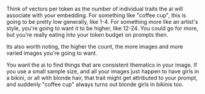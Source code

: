 Think of vectors per token as the number of individual traits the ai will associate with your embedding. For something like "coffee cup", this is going to be pretty low generally, like 1-4. For something more like an artist's style, you're going to want it to be higher, like 12-24. You could go for more, but you're really eating into your token budget on prompts then.

Its also worth noting, the higher the count, the more images and more varied images you're going to want.

You want the ai to find things that are consistent thematics in your image. If you use a small sample size, and all your images just happen to have girls in a bikini, or all with blonde hair, that trait might get attributed to your prompt, and suddenly "coffee cup" always turns out blonde girls in bikinis too.